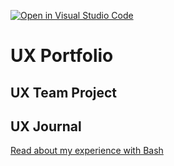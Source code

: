 [![Open in Visual Studio Code](https://classroom.github.com/assets/open-in-vscode-f059dc9a6f8d3a56e377f745f24479a46679e63a5d9fe6f495e02850cd0d8118.svg)](https://classroom.github.com/online_ide?assignment_repo_id=6804810&assignment_repo_type=AssignmentRepo)
# UX Portfolio


## UX Team Project


## UX Journal

[Read about my experience with Bash](j01/)
